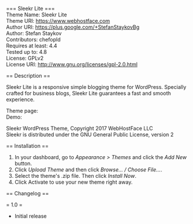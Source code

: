 === Sleekr Lite ===  
Theme Name: Sleekr Lite  
Theme URI: https://www.webhostface.com  
Author URI: https://plus.google.com/+StefanStaykovBg  
Author: Stefan Staykov  
Contributors: chefopld  
Requires at least: 4.4  
Tested up to: 4.8  
License: GPLv2  
License URI: http://www.gnu.org/licenses/gpl-2.0.html

== Description ==

Sleekr Lite is a responsive simple blogging theme for WordPress. Specially crafted for business blogs, Sleekr Lite guarantees a fast and smooth experience.

Theme page:  
Demo:  

Sleekr WordPress Theme, Copyright 2017 WebHostFace LLC  
Sleekr is distributed under the GNU General Public License, version 2

== Installation ==

1. In your dashboard, go to *Appearance > Themes* and click the *Add New* button.
2. Click *Upload Theme* and then click *Browse... / Choose File...*.
3. Select the theme's .zip file. Then click *Install Now*.
3. Click Activate to use your new theme right away.

== Changelog ==

= 1.0 =
* Initial release
